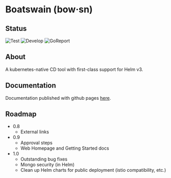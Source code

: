 # Boatswain (bow·sn)

## Status
![Test](https://github.com/RedSailTechnologies/boatswain/workflows/Test/badge.svg?branch=main)
![Develop](https://github.com/RedSailTechnologies/boatswain/workflows/Develop/badge.svg?branch=main)
![GoReport](https://goreportcard.com/badge/github.com/redsailtechnologies/boatswain)

## About
A kubernetes-native CD tool with first-class support for Helm v3.

## Documentation
Documentation published with github pages [here](https://redsailtechnologies.github.io/boatswain/).

## Roadmap
* 0.8
  * External links
* 0.9
  * Approval steps
  * Web Homepage and Getting Started docs
* 1.0
  * Outstanding bug fixes
  * Mongo security (in Helm)
  * Clean up Helm charts for public deployment (istio compatibility, etc.)
